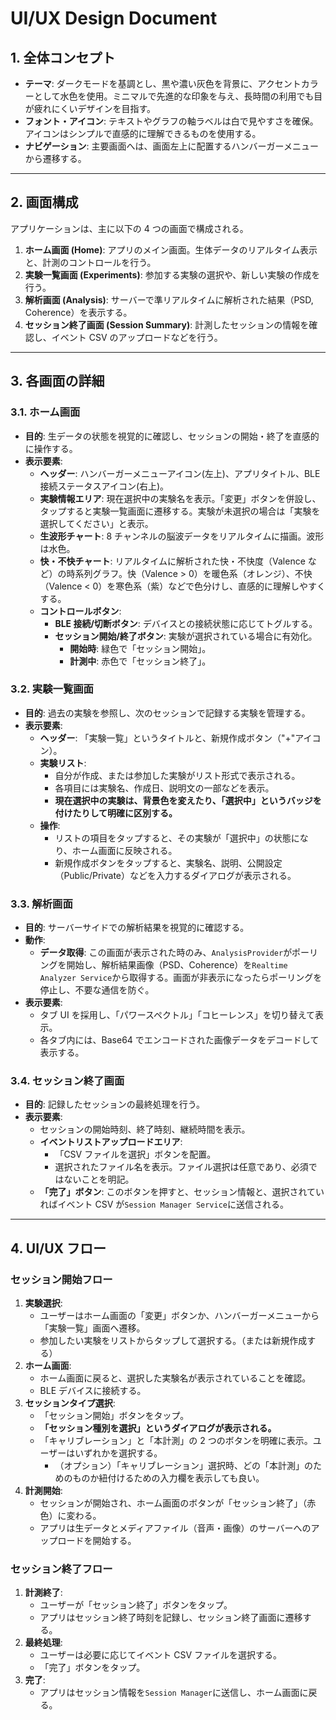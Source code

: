 # UI/UX Design Document

## 1. 全体コンセプト

- **テーマ**: ダークモードを基調とし、黒や濃い灰色を背景に、アクセントカラーとして水色を使用。ミニマルで先進的な印象を与え、長時間の利用でも目が疲れにくいデザインを目指す。
- **フォント・アイコン**: テキストやグラフの軸ラベルは白で見やすさを確保。アイコンはシンプルで直感的に理解できるものを使用する。
- **ナビゲーション**: 主要画面へは、画面左上に配置するハンバーガーメニューから遷移する。

---

## 2. 画面構成

アプリケーションは、主に以下の 4 つの画面で構成される。

1.  **ホーム画面 (Home)**: アプリのメイン画面。生体データのリアルタイム表示と、計測のコントロールを行う。
2.  **実験一覧画面 (Experiments)**: 参加する実験の選択や、新しい実験の作成を行う。
3.  **解析画面 (Analysis)**: サーバーで準リアルタイムに解析された結果（PSD, Coherence）を表示する。
4.  **セッション終了画面 (Session Summary)**: 計測したセッションの情報を確認し、イベント CSV のアップロードなどを行う。

---

## 3. 各画面の詳細

### 3.1. ホーム画面

- **目的**: 生データの状態を視覚的に確認し、セッションの開始・終了を直感的に操作する。
- **表示要素**:
  - **ヘッダー**: ハンバーガーメニューアイコン(左上)、アプリタイトル、BLE 接続ステータスアイコン(右上)。
  - **実験情報エリア**: 現在選択中の実験名を表示。「変更」ボタンを併設し、タップすると実験一覧画面に遷移する。実験が未選択の場合は「実験を選択してください」と表示。
  - **生波形チャート**: 8 チャンネルの脳波データをリアルタイムに描画。波形は水色。
  - **快・不快チャート**: リアルタイムに解析された快・不快度（Valence など）の時系列グラフ。快（Valence > 0）を暖色系（オレンジ）、不快（Valence < 0）を寒色系（紫）などで色分けし、直感的に理解しやすくする。
  - **コントロールボタン**:
    - **BLE 接続/切断ボタン**: デバイスとの接続状態に応じてトグルする。
    - **セッション開始/終了ボタン**: 実験が選択されている場合に有効化。
      - **開始時**: 緑色で「セッション開始」。
      - **計測中**: 赤色で「セッション終了」。

### 3.2. 実験一覧画面

- **目的**: 過去の実験を参照し、次のセッションで記録する実験を管理する。
- **表示要素**:
  - **ヘッダー**: 「実験一覧」というタイトルと、新規作成ボタン（"+"アイコン）。
  - **実験リスト**:
    - 自分が作成、または参加した実験がリスト形式で表示される。
    - 各項目には実験名、作成日、説明文の一部などを表示。
    - **現在選択中の実験は、背景色を変えたり、「選択中」というバッジを付けたりして明確に区別する。**
  - **操作**:
    - リストの項目をタップすると、その実験が「選択中」の状態になり、ホーム画面に反映される。
    - 新規作成ボタンをタップすると、実験名、説明、公開設定（Public/Private）などを入力するダイアログが表示される。

### 3.3. 解析画面

- **目的**: サーバーサイドでの解析結果を視覚的に確認する。
- **動作**:
  - **データ取得**: この画面が表示された時のみ、`AnalysisProvider`がポーリングを開始し、解析結果画像（PSD、Coherence）を`Realtime Analyzer Service`から取得する。画面が非表示になったらポーリングを停止し、不要な通信を防ぐ。
- **表示要素**:
  - タブ UI を採用し、「パワースペクトル」「コヒーレンス」を切り替えて表示。
  - 各タブ内には、Base64 でエンコードされた画像データをデコードして表示する。

### 3.4. セッション終了画面

- **目的**: 記録したセッションの最終処理を行う。
- **表示要素**:
  - セッションの開始時刻、終了時刻、継続時間を表示。
  - **イベントリストアップロードエリア**:
    - 「CSV ファイルを選択」ボタンを配置。
    - 選択されたファイル名を表示。ファイル選択は任意であり、必須ではないことを明記。
  - **「完了」ボタン**: このボタンを押すと、セッション情報と、選択されていればイベント CSV が`Session Manager Service`に送信される。

---

## 4. UI/UX フロー

### セッション開始フロー

1.  **実験選択**:
    - ユーザーはホーム画面の「変更」ボタンか、ハンバーガーメニューから「実験一覧」画面へ遷移。
    - 参加したい実験をリストからタップして選択する。（または新規作成する）
2.  **ホーム画面**:
    - ホーム画面に戻ると、選択した実験名が表示されていることを確認。
    - BLE デバイスに接続する。
3.  **セッションタイプ選択**:
    - 「セッション開始」ボタンをタップ。
    - **「セッション種別を選択」というダイアログが表示される。**
    - 「キャリブレーション」と「本計測」の 2 つのボタンを明確に表示。ユーザーはいずれかを選択する。
      - （オプション）「キャリブレーション」選択時、どの「本計測」のためのものか紐付けるための入力欄を表示しても良い。
4.  **計測開始**:
    - セッションが開始され、ホーム画面のボタンが「セッション終了」（赤色）に変わる。
    - アプリは生データとメディアファイル（音声・画像）のサーバーへのアップロードを開始する。

### セッション終了フロー

1.  **計測終了**:
    - ユーザーが「セッション終了」ボタンをタップ。
    - アプリはセッション終了時刻を記録し、セッション終了画面に遷移する。
2.  **最終処理**:
    - ユーザーは必要に応じてイベント CSV ファイルを選択する。
    - 「完了」ボタンをタップ。
3.  **完了**:
    - アプリはセッション情報を`Session Manager`に送信し、ホーム画面に戻る。

